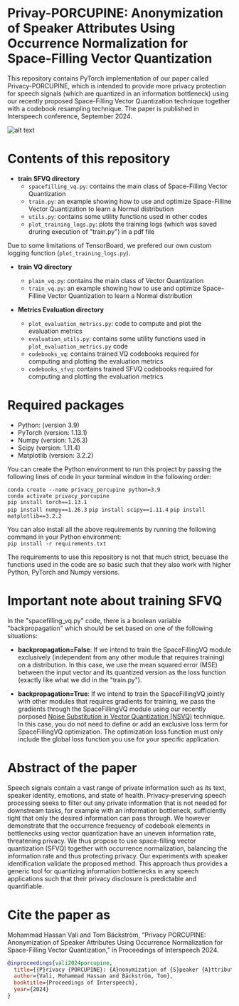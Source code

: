 # Privay-PORCUPINE: Anonymization of Speaker Attributes Using Occurrence Normalization for Space-Filling Vector Quantization

This repository contains PyTorch implementation of our paper called Privacy-PORCUPINE, which is intended to provide more privacy protection for speech signals (which are quantized in an information bottleneck) using our recently proposed Space-Filling Vector Quantization technique together with a codebook resampling technique. The paper is published in Interspeech conference, September 2024.

![alt text](https://github.com/Speech-Interaction-Technology-Aalto-U/Privay-PORCUPINE/blob/main/vq_vs_sfvq.png?raw=true)

# **Contents of this repository**
- **train SFVQ directory**
  - `spacefilling_vq.py`: contains the main class of Space-Filling Vector Quantization
  - `train.py`: an example showing how to use and optimize Space-Filline Vector Quantization to learn a Normal distribution
  - `utils.py`: contains some utility functions used in other codes
  - `plot_training_logs.py`: plots the training logs (which was saved druring execution of "train.py") in a pdf file

Due to some limitations of TensorBoard, we prefered our own custom logging function (`plot_training_logs.py`).

- **train VQ directory**
  - `plain_vq.py`: contains the main class of Vector Quantization
  - `train_vq.py`: an example showing how to use and optimize Space-Filline Vector Quantization to learn a Normal distribution

- **Metrics Evaluation directory**
  - `plot_evaluation_metrics.py`: code to compute and plot the evaluation metrics
  - `evaluation_utils.py`: contains some utility functions used in `plot_evaluation_metrics.py` code
  - `codebooks_vq`: contains trained VQ codebooks required for computing and plotting the evaluation metrics
  - `codebooks_sfvq`: contains trained SFVQ codebooks required for computing and plotting the evaluation metrics

# **Required packages**
- Python: (version 3.9)
- PyTorch (version: 1.13.1)
- Numpy (version: 1.26.3)
- Scipy (version: 1.11.4)
- Matplotlib (version: 3.2.2)

You can create the Python environment to run this project by passing the following lines of code in your terminal window in the following order:

`conda create --name privacy_porcupine python=3.9`  
`conda activate privacy_porcupine`  
`pip install torch==1.13.1`  
`pip install numpy==1.26.3`
`pip install scipy==1.11.4`
`pip install matplotlib==3.2.2`

You can also install all the above requirements by running the following command in your Python environment:  
`pip install -r requirements.txt`  

The requirements to use this repository is not that much strict, becuase the functions used in the code are so basic such that they also work with higher Python, PyTorch and Numpy versions.

# **Important note about training SFVQ**

In the "spacefilling_vq.py" code, there is a boolean variable "backpropagation" which should be set based on one of the following situations:

- **backpropagation=False**: If we intend to train the SpaceFillingVQ module exclusively (independent from any other module that requires training) on a distribution. In this case, we use the mean squared error (MSE) between the input vector and its quantized version as the loss function (exactly like what we did in the "train.py").

- **backpropagation=True**: If we intend to train the SpaceFillingVQ jointly with other modules that requires gradients for training, we pass the gradients through the SpaceFillingVQ module using our recently porposed [Noise Substitution in Vector Quantization (NSVQ)](https://ieeexplore.ieee.org/abstract/document/9696322) technique. In this case, you do not need to define or add an exclusive loss term for SpaceFillingVQ optimization. The optimization loss function must only include the global loss function you use for your specific application.

# **Abstract of the paper**

Speech signals contain a vast range of private information such as its text, speaker identity, emotions, and state of health. Privacy-preserving speech processing seeks to filter out any private information that is not needed for downstream tasks, for example with an information bottleneck, sufficiently tight that only the desired information can pass through. We however demonstrate that the occurrence frequency of codebook elements in bottlenecks using vector quantization have an uneven information rate, threatening privacy. We thus propose to use space-filling vector quantization (SFVQ) together with occurrence normalization, balancing the information rate and thus protecting privacy. Our experiments with speaker identification validate the proposed method. This approach thus provides a generic tool for quantizing information bottlenecks in any speech applications such that their privacy disclosure is predictable and quantifiable.

# **Cite the paper as**

Mohammad Hassan Vali and Tom Bäckström, “Privacy PORCUPINE: Anonymization of Speaker Attributes Using Occurrence Normalization for Space-Filling Vector Quantization,” in Proceedings of Interspeech 2024.

```bibtex
@inproceedings{vali2024porcupine,
  title={{P}rivacy {PORCUPINE}: {A}nonymization of {S}peaker {A}ttributes {U}sing {O}ccurrence {N}ormalization for {S}pace-{F}illing {V}ector {Q}uantization},
  author={Vali, Mohammad Hassan and Bäckström, Tom},
  booktitle={Proceedings of Interspeech},
  year={2024}
}
```
